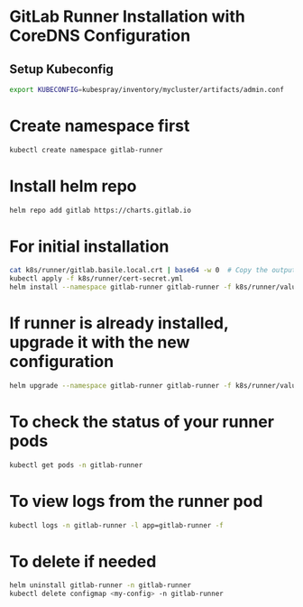 # GitLab Runner Installation with CoreDNS Configuration

## Setup Kubeconfig
```bash
export KUBECONFIG=kubespray/inventory/mycluster/artifacts/admin.conf
```

# Create namespace first
```bash
kubectl create namespace gitlab-runner
```

# Install helm repo
```bash
helm repo add gitlab https://charts.gitlab.io
```

# For initial installation
```bash
cat k8s/runner/gitlab.basile.local.crt | base64 -w 0  # Copy the output in k8s/runner/cert-config.yml
kubectl apply -f k8s/runner/cert-secret.yml
helm install --namespace gitlab-runner gitlab-runner -f k8s/runner/values.yaml gitlab/gitlab-runner
```

# If runner is already installed, upgrade it with the new configuration
```bash
helm upgrade --namespace gitlab-runner gitlab-runner -f k8s/runner/values.yaml gitlab/gitlab-runner
```

# To check the status of your runner pods
```bash
kubectl get pods -n gitlab-runner
```

# To view logs from the runner pod
```bash
kubectl logs -n gitlab-runner -l app=gitlab-runner -f
```

# To delete if needed
```bash
helm uninstall gitlab-runner -n gitlab-runner
kubectl delete configmap <my-config> -n gitlab-runner
```
